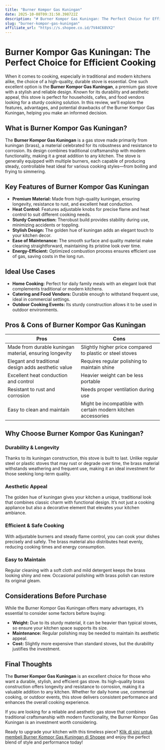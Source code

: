 ```yaml
---
title: "Burner Kompor Gas Kuningan"
date: 2025-10-08T09:31:50.398722Z
description: "# Burner Kompor Gas Kuningan: The Perfect Choice for Efficient Cooking..."
slug: "burner-kompor-gas-kuningan"
affiliate_url: "https://s.shopee.co.id/7V44C68VX2"
---
```

# Burner Kompor Gas Kuningan: The Perfect Choice for Efficient Cooking

When it comes to cooking, especially in traditional and modern kitchens alike, the choice of a high-quality, durable stove is essential. One such excellent option is the **Burner Kompor Gas Kuningan**, a premium gas stove with a stylish and reliable design. Known for its durability and aesthetic appeal, this stove is perfect for households, cafes, and food vendors looking for a sturdy cooking solution. In this review, we’ll explore the features, advantages, and potential drawbacks of the Burner Kompor Gas Kuningan, helping you make an informed decision.

## What is Burner Kompor Gas Kuningan?

The **Burner Kompor Gas Kuningan** is a gas stove made primarily from kuningan (brass), a material celebrated for its robustness and resistance to corrosion. Its design combines traditional craftsmanship with modern functionality, making it a great addition to any kitchen. The stove is generally equipped with multiple burners, each capable of producing steady, controllable heat ideal for various cooking styles—from boiling and frying to simmering.

## Key Features of Burner Kompor Gas Kuningan

- **Premium Material:** Made from high-quality kuningan, ensuring longevity, resistance to rust, and excellent heat conduction.
- **Heat Control:** Features adjustable knobs for precise flame and heat control to suit different cooking needs.
- **Sturdy Construction:** Therobust build provides stability during use, minimizing accidents or toppling.
- **Stylish Design:** The golden hue of kuningan adds an elegant touch to your kitchen decor.
- **Ease of Maintenance:** The smooth surface and quality material make cleaning straightforward, maintaining its pristine look over time.
- **Energy-Efficient:** Optimized combustion process ensures efficient use of gas, saving costs in the long run.

## Ideal Use Cases

- **Home Cooking:** Perfect for daily family meals with an elegant look that complements traditional or modern kitchens.
- **Catering and Food Vendors:** Durable enough to withstand frequent use, ideal in commercial settings.
- **Outdoor Cooking Events:** Its sturdy construction allows it to be used in outdoor environments.

## Pros & Cons of Burner Kompor Gas Kuningan

| **Pros** | **Cons** |
|-------------------------|----------------------------|
| Made from durable kuningan material, ensuring longevity | Slightly higher price compared to plastic or steel stoves |
| Elegant and traditional design adds aesthetic value | Requires regular polishing to maintain shine |
| Excellent heat conduction and control | Heavier weight can be less portable |
| Resistant to rust and corrosion | Needs proper ventilation during use |
| Easy to clean and maintain | Might be incompatible with certain modern kitchen accessories |

## Why Choose Burner Kompor Gas Kuningan?

### Durability & Longevity

Thanks to its kuningan construction, this stove is built to last. Unlike regular steel or plastic stoves that may rust or degrade over time, the brass material withstands weathering and frequent use, making it an ideal investment for those seeking long-term quality.

### Aesthetic Appeal

The golden hue of kuningan gives your kitchen a unique, traditional look that combines classic charm with functional design. It’s not just a cooking appliance but also a decorative element that elevates your kitchen ambiance.

### Efficient & Safe Cooking

With adjustable burners and steady flame control, you can cook your dishes precisely and safely. The brass material also distributes heat evenly, reducing cooking times and energy consumption.

### Easy to Maintain

Regular cleaning with a soft cloth and mild detergent keeps the brass looking shiny and new. Occasional polishing with brass polish can restore its original gleam.

## Considerations Before Purchase

While the Burner Kompor Gas Kuningan offers many advantages, it’s essential to consider some factors before buying:

- **Weight:** Due to its sturdy material, it can be heavier than typical stoves, so ensure your kitchen space supports its size.
- **Maintenance:** Regular polishing may be needed to maintain its aesthetic appeal.
- **Cost:** Slightly more expensive than standard stoves, but the durability justifies the investment.

## Final Thoughts

The **Burner Kompor Gas Kuningan** is an excellent choice for those who want a durable, stylish, and efficient gas stove. Its high-quality brass construction offers longevity and resistance to corrosion, making it a valuable addition to any kitchen. Whether for daily home use, commercial cooking, or outdoor events, this stove delivers consistent performance and enhances the overall cooking experience.

If you are looking for a reliable and aesthetic gas stove that combines traditional craftsmanship with modern functionality, the Burner Kompor Gas Kuningan is an investment worth considering.

Ready to upgrade your kitchen with this timeless piece? [Klik di sini untuk membeli Burner Kompor Gas Kuningan di Shopee](https://s.shopee.co.id/7V44C68VX2) and enjoy the perfect blend of style and performance today!